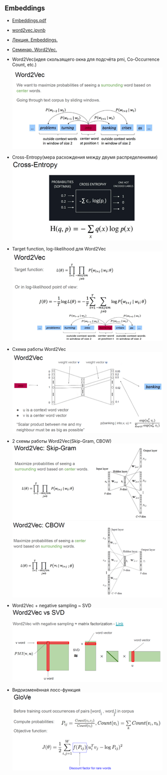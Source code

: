 ## Embeddings

- [Embeddings.pdf](Embeddings.pdf)
- [word2vec.ipynb](word2vec.ipynb)


- [Лекция. Embeddings.](https://www.youtube.com/watch?v=eXQAOTsbhLQ)
- [Семинар. Word2Vec.](https://www.youtube.com/watch?v=iLzZO_4xyMg)


- Word2Vec(идея скользящего окна для подсчёта pmi, Co-Occurrence Count, etc.)
  ![](../for_readme/04_Embeddings/1.png)
- Cross-Entropy(мера расхождения между двумя распределениями)
  ![](../for_readme/04_Embeddings/2.png)
- Target function, log-likelihood для Word2Vec
  ![](../for_readme/04_Embeddings/3.png)
- Схема работы Word2Vec
  ![](../for_readme/04_Embeddings/4.png)
- 2 схемы работы Word2Vec(Skip-Gram, CBOW)
  ![](../for_readme/04_Embeddings/5.png)
  ![](../for_readme/04_Embeddings/6.png)
- Word2Vec + negative sampling ~ SVD
  ![](../for_readme/04_Embeddings/7.png)
- Видоизменённая лосс-функция
  ![](../for_readme/04_Embeddings/8.png)